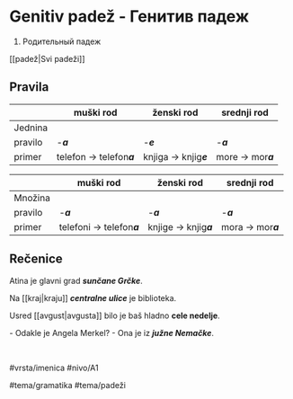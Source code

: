 # Genitiv padež - Генитив падеж

1. Родительный падеж

[[padež|Svi padeži]]

## Pravila

|         | muški rod                | ženski rod            | srednji rod       |
| ------- | ------------------------ | --------------------- | ----------------- |
| Jednina |                          |                       |                   |
| pravilo | -***a***                 | -***e***              | -***a***          |
| primer  | telefon → telefon***a*** | knjiga → knjig***e*** | more → mor***a*** |

|         | muški rod                 | ženski rod             | srednji rod       |
| ------- | ------------------------- | ---------------------- | ----------------- |
| Množina |                           |                        |                   |
| pravilo | -***a***                  | -***a***               | -***a***          |
| primer  | telefoni → telefon***a*** | knjige → knjig***a***  | mora → mor***a*** |

## Rečenice

Atina je glavni grad ***sunčane Grčke***.

Na [[kraj|kraju]] ***centralne ulice*** je biblioteka.

Usred [[avgust|avgusta]] bilo je baš hladno **cele nedelje**.

\- Odakle je Angela Merkel?
\- Ona je iz ***južne Nemačke***.

<br>

#vrsta/imenica
#nivo/A1

#tema/gramatika
#tema/padeži